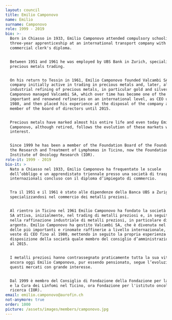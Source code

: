 ```yaml
---
layout: council
title: Emilio Camponovo
name: Emilio
surname: Camponovo
role: 1999 - 2019
bio: >-
  Born in Chiasso in 1933, Emilio Camponovo attended compulsory schooling and a
  three-year apprenticeship at an international transport company with a
  commercial clerk's diploma. 


  Between 1951 and 1961 he was employed by UBS Bank in Zurich, specialising in
  precious metals trading. 


  On his return to Tessin in 1961, Emilio Camponovo founded Valcambi SA, a
  company initially active in trading in precious metals and, later, also in the
  industrial refining of precious metals, in particular gold and silver. Emilio
  Camponovo managed Valcambi SA, which over time has become one of the most
  important and renowned refineries on an international level, as CEO until
  1980, and then placed his experience at the disposal of the company as a
  member of the board of directors until 2015. 


  Precious metals have marked almost his entire life and even today Emilio
  Camponovo, although retired, follows the evolution of these markets with great
  interest.


  Since 1999 he has been a member of the Foundation Board of the Foundation for
  the Research and Treatment of Lymphomas in Ticino, now the Foundation for the
  Institute of Oncology Research (IOR).
role-it: 1999 - 2019
bio-it: >
  Nato a Chiasso nel 1933, Emilio Camponovo ha frequentato le scuole
  dell’obbligo e un apprendistato triennale presso una società di trasporti
  internazionali concluso con il diploma d’impiegato di commercio. 


  Tra il 1951 e il 1961 è stato alle dipendenze della Banca UBS a Zurigo,
  specializzandosi nel commercio dei metalli preziosi. 


  Al rientro in Ticino nel 1961 Emilio Camponovo ha fondato la società Valcambi
  SA attiva, inizialmente, nel trading di metalli preziosi e, in seguito, anche
  nella raffinazione industriale di metalli preziosi, in particolare di oro e
  argento. Emilio Camponovo ha gestito Valcambi SA, che è divenuta nel tempo una
  delle più importanti e rinomate raffinerie a livello internazionale, nella
  veste di CEO fino al 1980, mettendo in seguito la propria esperienza a
  disposizione della società quale membro del consiglio d’amministrazione fino
  al 2015. 


  I metalli preziosi hanno contrassegnato praticamente tutta la sua vita e
  ancora oggi Emilio Camponovo, pur essendo pensionato, segue l’evoluzione di
  questi mercati con grande interesse.


  Dal 1999 è membro del Consiglio di Fondazione della Fondazione per la Ricerca
  e la Cura dei Linfomi nel Ticino, ora Fondazione per l'istituto oncologico di
  ricerca (IOR).
email: emilio.camponovo@aurofin.ch
not-anymore: true
order: 1000
picture: /assets/images/members/camponovo.jpg
---
```



